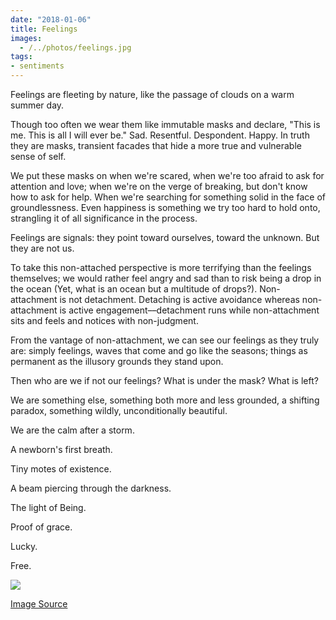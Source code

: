 ```yaml
---
date: "2018-01-06"
title: Feelings
images:
  - /../photos/feelings.jpg
tags:
- sentiments
---
```


Feelings are fleeting by nature, like the passage of clouds on a warm summer day.

Though too often we wear them like immutable masks and declare, "This is me. This is all I will ever be." Sad. Resentful. Despondent. Happy. In truth they are masks, transient facades that hide a more true and vulnerable sense of self.

We put these masks on when we're scared, when we're too afraid to ask for attention and love; when we're on the verge of breaking, but don't know how to ask for help. When we're searching for something solid in the face of groundlessness. Even happiness is something we try too hard to hold onto, strangling it of all significance in the process.

Feelings are signals: they point toward ourselves, toward the unknown. But they are not us.

To take this non-attached perspective is more terrifying than the feelings themselves; we would rather feel angry and sad than to risk being a drop in the ocean (Yet, what is an ocean but a multitude of drops?). Non-attachment is not detachment. Detaching is active avoidance whereas non-attachment is active engagement––detachment runs while non-attachment sits and feels and notices with non-judgment.

From the vantage of non-attachment, we can see our feelings as they truly are: simply feelings, waves that come and go like the seasons; things as permanent as the illusory grounds they stand upon.

Then who are we if not our feelings? What is under the mask? What is left?

We are something else, something both more and less grounded, a shifting paradox, something wildly, unconditionally beautiful.

We are the calm after a storm.

A newborn's first breath.

Tiny motes of existence.

A beam piercing through the darkness.

The light of Being.

Proof of grace.

Lucky.

Free.

![](/../photos/feelings.jpg)

[Image Source](https://www.brainpickings.org/2015/02/26/the-well-of-being-jean-pierre-weill/)